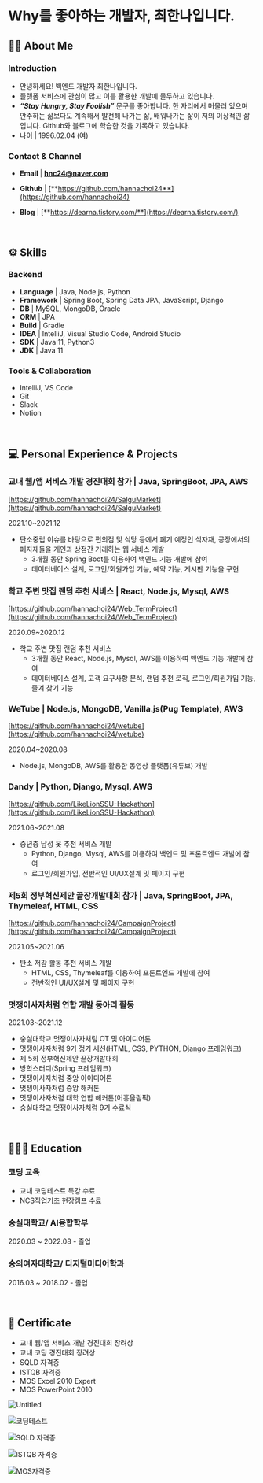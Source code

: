 # Why를 좋아하는 개발자, 최한나입니다.

## **💁‍♀️** About Me


### Introduction

- 안녕하세요! 백엔드 개발자 최한나입니다.
- 플랫폼 서비스에 관심이 많고 이를 활용한 개발에 몰두하고 있습니다.
- ***“Stay Hungry, Stay Foolish”***  문구를 좋아합니다. 
한 자리에서 머물러 있으며 안주하는 삶보다도 계속해서 발전해 나가는 삶, 배워나가는 삶이 저의 이상적인 삶입니다. Github와 블로그에 학습한 것을 기록하고 있습니다.
- 나이 | 1996.02.04 (여)

### Contact & Channel

- **Email** | **hnc24@naver.com**



- **Github** | [**https://github.com/hannachoi24**](https://github.com/hannachoi24)
- **Blog** | [**https://dearna.tistory.com/**](https://dearna.tistory.com/)

<br>

## ⚙️ Skills



### Backend

- **Language** | Java, Node.js, Python
- **Framework** | Spring Boot, Spring Data JPA, JavaScript, Django
- **DB** | MySQL, MongoDB, Oracle
- **ORM** | JPA
- **Build** | Gradle
- **IDEA** | IntelliJ, Visual Studio Code, Android Studio
- **SDK** | Java 11, Python3
- **JDK** | Java 11

### Tools & Collaboration

- IntelliJ, VS Code
- Git
- Slack
- Notion

<br>

## 💻 Personal Experience & Projects



### 교내 웹/앱 서비스 개발 경진대회 참가 | Java, SpringBoot, JPA, AWS
[https://github.com/hannachoi24/SalguMarket](https://github.com/hannachoi24/SalguMarket)

2021.10~2021.12

- 탄소중립 이슈를 바탕으로  편의점 및 식당 등에서 폐기 예정인 식자재, 공장에서의 폐자재들을 개인과 상점간 거래하는 웹 서비스 개발
    - 3개월 동안 Spring Boot를 이용하여 백엔드 기능 개발에 참여
    - 데이터베이스 설계, 로그인/회원가입 기능, 예약 기능, 게시판 기능을 구현
    

### 학교 주변 맛집 랜덤 추천 서비스  | React, Node.js, Mysql, AWS
[https://github.com/hannachoi24/Web_TermProject](https://github.com/hannachoi24/Web_TermProject)

2020.09~2020.12

- 학교 주변 맛집 랜덤 추천 서비스
  - 3개월 동안 React, Node.js, Mysql, AWS를 이용하여 백엔드 기능 개발에 참여
  - 데이터베이스 설계, 고객 요구사항 분석, 랜덤 추천 로직, 로그인/회원가입 기능, 즐겨 찾기 기능


### WeTube | Node.js, MongoDB, Vanilla.js(Pug Template), AWS
[https://github.com/hannachoi24/wetube](https://github.com/hannachoi24/wetube)

2020.04~2020.08
- Node.js, MongoDB, AWS를 활용한 동영상 플랫폼(유튜브) 개발


### Dandy | Python, Django, Mysql, AWS
[https://github.com/LikeLionSSU-Hackathon](https://github.com/LikeLionSSU-Hackathon)

2021.06~2021.08
- 중년층 남성 옷 추천 서비스 개발
    - Python, Django, Mysql, AWS를 이용하여 백엔드 및 프론트엔드 개발에 참여
    - 로그인/회원가입, 전반적인 UI/UX설계 및 페이지 구현 
   

### 제5회 정부혁신제안 끝장개발대회 참가 | Java, SpringBoot, JPA, Thymeleaf, HTML, CSS
[https://github.com/hannachoi24/CampaignProject](https://github.com/hannachoi24/CampaignProject)

2021.05~2021.06

- 탄소 저감 활동 추천 서비스 개발
    - HTML, CSS, Thymeleaf를 이용하여 프론트엔드 개발에 참여
    - 전반적인 UI/UX설계 및 페이지 구현
    
    
### 멋쟁이사자처럼 연합 개발 동아리 활동

2021.03~2021.12

- 숭실대학교 멋쟁이사자처럼 OT 및 아이디어톤
- 멋쟁이사자처럼 9기 정기 세션(HTML, CSS, PYTHON, Django 프레임워크)
- 제 5회 정부혁신제안 끝장개발대회
- 방학스터디(Spring 프레임워크)
- 멋쟁이사자처럼 중앙 아이디어톤
- 멋쟁이사자처럼 중앙 해커톤
- 멋쟁이사자처럼 대학 연합 해커톤(어흥올림픽)
- 숭실대학교 멋쟁이사자처럼 9기 수료식

<br>

## 👨🏻‍🎓 Education

### 코딩 교육

- 교내 코딩테스트 특강 수료
- NCS직업기초 현장캠프 수료

### 숭실대학교/ AI융합학부

2020.03 ~ 2022.08 - 졸업


### 숭의여자대학교/ 디지털미디어학과

2016.03 ~ 2018.02 - 졸업

<br>

## 🏅 Certificate

- 교내 웹/앱 서비스 개발 경진대회 장려상
- 교내 코딩 경진대회 장려상
- SQLD 자격증
- ISTQB 자격증
- MOS Excel 2010 Expert
- MOS PowerPoint 2010

![Untitled](https://user-images.githubusercontent.com/66726731/233141211-a7cb9c11-16a2-4308-829f-0e481d24597c.png)

![코딩테스트](https://github.com/hannachoi24/Portfolio/assets/66726731/474d3e6f-b85e-4a6c-8ed2-af0dcff18703)

![SQLD 자격증](https://github.com/hannachoi24/Portfolio/assets/66726731/59d080ba-d845-4b66-84ab-c1836c7ef93b)

![ISTQB 자격증](https://github.com/hannachoi24/Portfolio/assets/66726731/3c5aa10e-aa35-405a-9951-0e48884855f3)

![MOS자격증](https://github.com/hannachoi24/Portfolio/assets/66726731/6279d2bc-52ca-4be9-8928-f138fb565a38)
